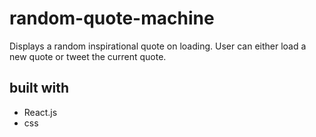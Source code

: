# random-quote-machine

Displays a random inspirational quote on loading. User can either load a new quote or tweet the current quote.

## built with
- React.js
- css

